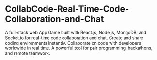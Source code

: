 # CollabCode-Real-Time-Code-Collaboration-and-Chat

A full-stack web App Game built with React.js, Node.js, MongoDB, and Socket.io for real-time code collaboration and chat. Create and share coding environments instantly. Collaborate on code with developers worldwide in real time. A powerful tool for pair programming, hackathons, and remote teamwork.
